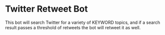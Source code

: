# Twitter Retweet Bot

This bot will search Twitter for a variety of KEYWORD topics, and if a search result passes a threshold of retweets the bot will retweet it as well.
